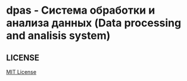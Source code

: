 # dpas - Система обработки и анализа данных (Data processing and analisis system)

## LICENSE
[MIT License](https://github.com/unkprog/dpas/blob/master/LICENSE.txt)
